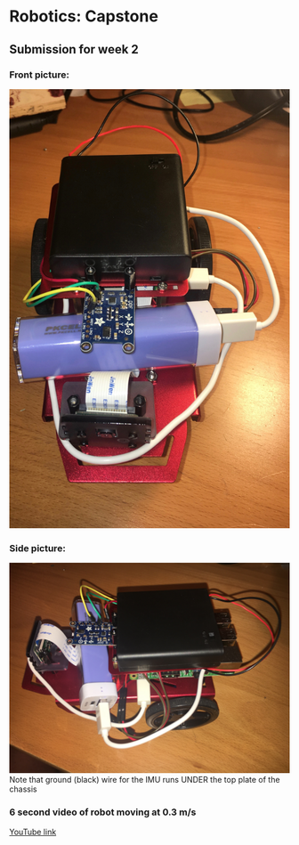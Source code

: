 # Robotics: Capstone
## Submission for week 2
### Front picture:
![front image](robot_front.jpg "Robot Front")
### Side picture: 
![side image](robot_side.jpg "Side Picture")
Note that ground (black) wire for the IMU runs UNDER the top plate of the chassis
### 6 second video of robot moving at 0.3 m/s
[YouTube link](https://youtu.be/3bbs68VyW4w "First Video")
